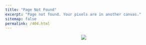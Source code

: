 ```yaml
---
title: "Page Not Found"
excerpt: "Page not found. Your pixels are in another canvas."
sitemap: false
permalink: /404.html
---
```


<center>
<img src="../../images/404error.png">
</center>
